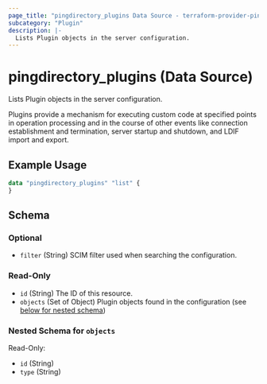 ```yaml
---
page_title: "pingdirectory_plugins Data Source - terraform-provider-pingdirectory"
subcategory: "Plugin"
description: |-
  Lists Plugin objects in the server configuration.
---
```


# pingdirectory_plugins (Data Source)

Lists Plugin objects in the server configuration.

Plugins provide a mechanism for executing custom code at specified points in operation processing and in the course of other events like connection establishment and termination, server startup and shutdown, and LDIF import and export.

## Example Usage

```terraform
data "pingdirectory_plugins" "list" {
}
```

<!-- schema generated by tfplugindocs -->
## Schema

### Optional

- `filter` (String) SCIM filter used when searching the configuration.

### Read-Only

- `id` (String) The ID of this resource.
- `objects` (Set of Object) Plugin objects found in the configuration (see [below for nested schema](#nestedatt--objects))

<a id="nestedatt--objects"></a>
### Nested Schema for `objects`

Read-Only:

- `id` (String)
- `type` (String)


